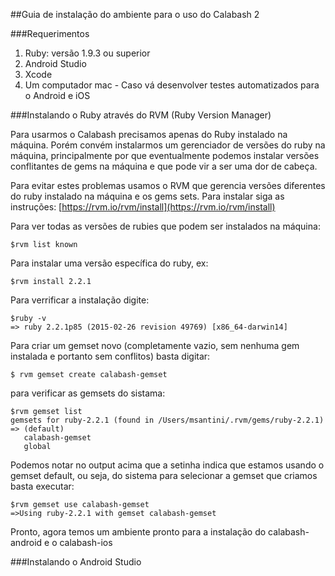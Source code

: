 ##Guia de instalação do ambiente para o uso do Calabash 2

###Requerimentos
1. Ruby: versão 1.9.3 ou superior
2. Android Studio
3. Xcode
4. Um computador mac - Caso vá desenvolver testes automatizados para o Android e iOS

###Instalando o Ruby através do RVM (Ruby Version Manager) 

Para usarmos o Calabash precisamos apenas do Ruby instalado na máquina. Porém convém instalarmos um gerenciador de versões do ruby na máquina, principalmente por que eventualmente podemos instalar versões conflitantes de gems na máquina e que pode vir a ser uma dor de cabeça.

Para evitar estes problemas usamos o RVM que gerencia versões diferentes do ruby instalado na máquina e os gems sets. Para instalar siga as instruções: [https://rvm.io/rvm/install](https://rvm.io/rvm/install)

Para ver todas as versões de rubies que podem ser instalados na máquina:
```
$rvm list known
```

Para instalar uma versão específica do ruby, ex:
```
$rvm install 2.2.1
```

Para verrificar a instalação digite:
```
$ruby -v
=> ruby 2.2.1p85 (2015-02-26 revision 49769) [x86_64-darwin14]
```

Para criar um gemset novo (completamente vazio, sem nenhuma gem instalada e portanto sem conflitos) basta digitar:
```
$ rvm gemset create calabash-gemset
```

para verificar as gemsets do sistama:
```
$rvm gemset list
gemsets for ruby-2.2.1 (found in /Users/msantini/.rvm/gems/ruby-2.2.1)
=> (default)
   calabash-gemset
   global
```
Podemos notar no output acima que a setinha indica que estamos usando o gemset default, ou seja, do sistema para selecionar a gemset que criamos basta executar:
```
$rvm gemset use calabash-gemset
=>Using ruby-2.2.1 with gemset calabash-gemset
```

Pronto, agora temos um ambiente pronto para a instalação do calabash-android e o calabash-ios

###Instalando o Android Studio


